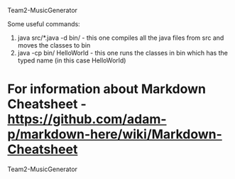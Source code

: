 Team2-MusicGenerator

Some useful commands:

1. java src/*.java -d bin/ - this one compiles all the java files from src and moves the classes to bin
2. java -cp bin/ HelloWorld - this one runs the classes in bin which has the typed name (in this case HelloWorld)

For information about Markdown Cheatsheet - https://github.com/adam-p/markdown-here/wiki/Markdown-Cheatsheet
====================

Team2-MusicGenerator

